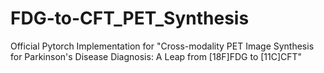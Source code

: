 # FDG-to-CFT_PET_Synthesis
Official Pytorch Implementation for "Cross-modality PET Image Synthesis for Parkinson's Disease Diagnosis: A Leap from [18F]FDG to [11C]CFT"
